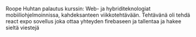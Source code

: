 Roope Huhtan  palautus kurssin: Web- ja hybriditeknologiat mobiiliohjelmoinnissa, kahdeksanteen viikkotehtävään.
Tehtävänä oli tehdä react expo sovellus joka ottaa yhteyden firebaseen ja tallentaa ja hakee sieltä viestejä
